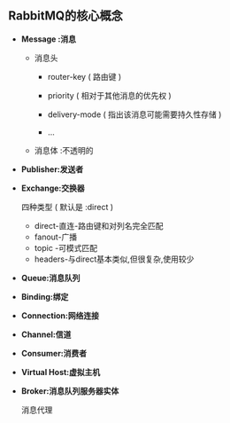 ## RabbitMQ的核心概念

- **Message :消息**

  - 消息头

    - router-key ( 路由键 )

    - priority ( 相对于其他消息的优先权 )

    - delivery-mode ( 指出该消息可能需要持久性存储 )
    - ... 

  - 消息体 :不透明的

- **Publisher:发送者**



- **Exchange:交换器**

  四种类型 ( 默认是 :direct )

  - direct-直连-路由键和对列名完全匹配
  - fanout-广播
  - topic -可模式匹配
  - headers-与direct基本类似,但很复杂,使用较少

- **Queue:消息队列**

  

- **Binding:绑定**

  

- **Connection:网络连接**

  

- **Channel:信道**



- **Consumer:消费者**



- **Virtual Host:虚拟主机**



- **Broker:消息队列服务器实体**

  消息代理